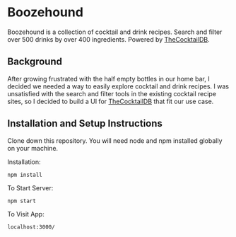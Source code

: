 # Boozehound

Boozehound is a collection of cocktail and drink recipes. Search and filter over 500 drinks by over 400 ingredients. Powered by [TheCocktailDB](https://www.thecocktaildb.com/api.php).

## Background

After growing frustrated with the half empty bottles in our home bar, I decided we needed a way to easily explore cocktail and drink recipes. I was unsatisfied with the search and filter tools in the existing cocktail recipe sites, so I decided to build a UI for [TheCocktailDB](https://www.thecocktaildb.com/api.php) that fit our use case.

## Installation and Setup Instructions

Clone down this repository. You will need node and npm installed globally on your machine.

Installation:

```
npm install
```

To Start Server:

```
npm start
```

To Visit App:

```
localhost:3000/
```
